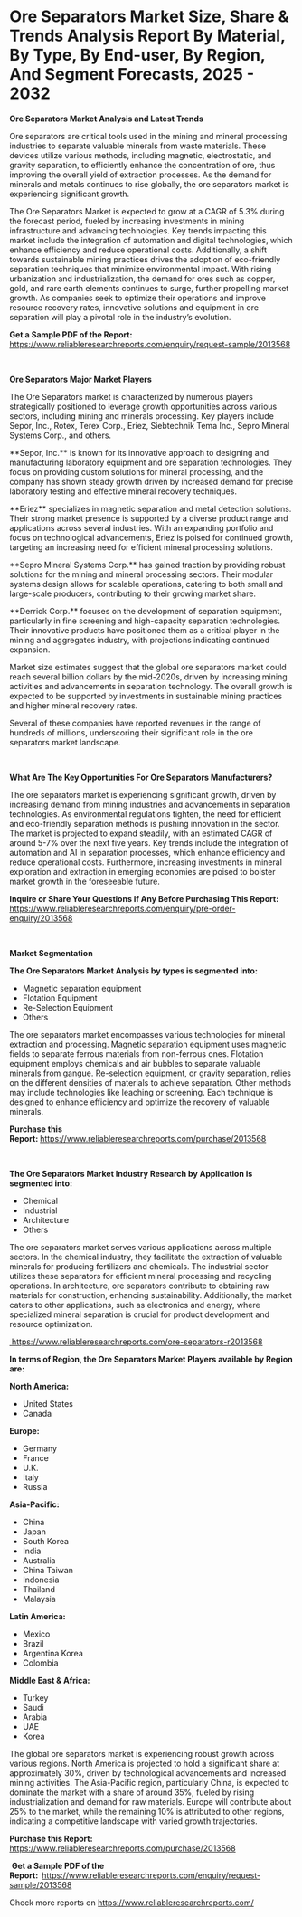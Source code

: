 <p><h1>Ore Separators Market Size, Share & Trends Analysis Report By Material, By Type, By End-user, By Region, And Segment Forecasts, 2025 - 2032</h1></p><p><strong>Ore Separators Market Analysis and Latest Trends</strong></p>
<p><p>Ore separators are critical tools used in the mining and mineral processing industries to separate valuable minerals from waste materials. These devices utilize various methods, including magnetic, electrostatic, and gravity separation, to efficiently enhance the concentration of ore, thus improving the overall yield of extraction processes. As the demand for minerals and metals continues to rise globally, the ore separators market is experiencing significant growth.</p><p>The Ore Separators Market is expected to grow at a CAGR of 5.3% during the forecast period, fueled by increasing investments in mining infrastructure and advancing technologies. Key trends impacting this market include the integration of automation and digital technologies, which enhance efficiency and reduce operational costs. Additionally, a shift towards sustainable mining practices drives the adoption of eco-friendly separation techniques that minimize environmental impact. With rising urbanization and industrialization, the demand for ores such as copper, gold, and rare earth elements continues to surge, further propelling market growth. As companies seek to optimize their operations and improve resource recovery rates, innovative solutions and equipment in ore separation will play a pivotal role in the industry’s evolution.</p></p>
<p><strong>Get a Sample PDF of the Report:&nbsp;</strong> <a href="https://www.reliableresearchreports.com/enquiry/request-sample/2013568?utm_campaign=2200&utm_medium=2&utm_source=Github&utm_content=ia&utm_term=02032025&utm_id=ore-separators">https://www.reliableresearchreports.com/enquiry/request-sample/2013568</a></p>
<p>&nbsp;</p>
<p><strong>Ore Separators Major Market Players</strong></p>
<p><p>The Ore Separators market is characterized by numerous players strategically positioned to leverage growth opportunities across various sectors, including mining and minerals processing. Key players include Sepor, Inc., Rotex, Terex Corp., Eriez, Siebtechnik Tema Inc., Sepro Mineral Systems Corp., and others.</p><p>**Sepor, Inc.** is known for its innovative approach to designing and manufacturing laboratory equipment and ore separation technologies. They focus on providing custom solutions for mineral processing, and the company has shown steady growth driven by increased demand for precise laboratory testing and effective mineral recovery techniques.</p><p>**Eriez** specializes in magnetic separation and metal detection solutions. Their strong market presence is supported by a diverse product range and applications across several industries. With an expanding portfolio and focus on technological advancements, Eriez is poised for continued growth, targeting an increasing need for efficient mineral processing solutions.</p><p>**Sepro Mineral Systems Corp.** has gained traction by providing robust solutions for the mining and mineral processing sectors. Their modular systems design allows for scalable operations, catering to both small and large-scale producers, contributing to their growing market share.</p><p>**Derrick Corp.** focuses on the development of separation equipment, particularly in fine screening and high-capacity separation technologies. Their innovative products have positioned them as a critical player in the mining and aggregates industry, with projections indicating continued expansion.</p><p>Market size estimates suggest that the global ore separators market could reach several billion dollars by the mid-2020s, driven by increasing mining activities and advancements in separation technology. The overall growth is expected to be supported by investments in sustainable mining practices and higher mineral recovery rates.</p><p>Several of these companies have reported revenues in the range of hundreds of millions, underscoring their significant role in the ore separators market landscape.</p></p>
<p>&nbsp;</p>
<p><strong>What Are The Key Opportunities For Ore Separators Manufacturers?</strong></p>
<p><p>The ore separators market is experiencing significant growth, driven by increasing demand from mining industries and advancements in separation technologies. As environmental regulations tighten, the need for efficient and eco-friendly separation methods is pushing innovation in the sector. The market is projected to expand steadily, with an estimated CAGR of around 5-7% over the next five years. Key trends include the integration of automation and AI in separation processes, which enhance efficiency and reduce operational costs. Furthermore, increasing investments in mineral exploration and extraction in emerging economies are poised to bolster market growth in the foreseeable future.</p></p>
<p><strong>Inquire or Share Your Questions If Any Before Purchasing This Report:</strong> <a href="https://www.reliableresearchreports.com/enquiry/pre-order-enquiry/2013568?utm_campaign=2200&utm_medium=2&utm_source=Github&utm_content=ia&utm_term=02032025&utm_id=ore-separators">https://www.reliableresearchreports.com/enquiry/pre-order-enquiry/2013568</a></p>
<p>&nbsp;</p>
<p><strong>Market Segmentation</strong></p>
<p><strong>The Ore Separators Market Analysis by types is segmented into:</strong></p>
<p><ul><li>Magnetic separation equipment</li><li>Flotation Equipment</li><li>Re-Selection Equipment</li><li>Others</li></ul></p>
<p><p>The ore separators market encompasses various technologies for mineral extraction and processing. Magnetic separation equipment uses magnetic fields to separate ferrous materials from non-ferrous ones. Flotation equipment employs chemicals and air bubbles to separate valuable minerals from gangue. Re-selection equipment, or gravity separation, relies on the different densities of materials to achieve separation. Other methods may include technologies like leaching or screening. Each technique is designed to enhance efficiency and optimize the recovery of valuable minerals.</p></p>
<p><strong>Purchase this Report:&nbsp;</strong><a href="https://www.reliableresearchreports.com/purchase/2013568?utm_campaign=2200&utm_medium=2&utm_source=Github&utm_content=ia&utm_term=02032025&utm_id=ore-separators">https://www.reliableresearchreports.com/purchase/2013568</a></p>
<p>&nbsp;</p>
<p><strong>The Ore Separators Market Industry Research by Application is segmented into:</strong></p>
<p><ul><li>Chemical</li><li>Industrial</li><li>Architecture</li><li>Others</li></ul></p>
<p><p>The ore separators market serves various applications across multiple sectors. In the chemical industry, they facilitate the extraction of valuable minerals for producing fertilizers and chemicals. The industrial sector utilizes these separators for efficient mineral processing and recycling operations. In architecture, ore separators contribute to obtaining raw materials for construction, enhancing sustainability. Additionally, the market caters to other applications, such as electronics and energy, where specialized mineral separation is crucial for product development and resource optimization.</p></p>
<p><a href="https://www.reliableresearchreports.com/ore-separators-r2013568?utm_campaign=2200&utm_medium=2&utm_source=Github&utm_content=ia&utm_term=02032025&utm_id=ore-separators">&nbsp;https://www.reliableresearchreports.com/ore-separators-r2013568</a></p>
<p><strong>In terms of Region, the Ore Separators Market Players available by Region are:</strong></p>
<p>
    <p> <strong> North America: </strong>
        <ul>
            <li>United States</li>
            <li>Canada</li>
        </ul>
        </p> 
    <p> <strong> Europe: </strong>
        <ul>
            <li>Germany</li>
            <li>France</li>
            <li>U.K.</li>
            <li>Italy</li>
            <li>Russia</li>
        </ul>
        </p> 
    <p> <strong> Asia-Pacific: </strong>
        <ul>
            <li>China</li>
            <li>Japan</li>
            <li>South Korea</li>
            <li>India</li>
            <li>Australia</li>
            <li>China Taiwan</li>
            <li>Indonesia</li>
            <li>Thailand</li>
            <li>Malaysia</li>
        </ul>
        </p> 
    <p> <strong> Latin America: </strong>
        <ul>
            <li>Mexico</li>
            <li>Brazil</li>
            <li>Argentina Korea</li>
            <li>Colombia</li>
        </ul>
        </p> 
    <p> <strong> Middle East & Africa: </strong>
        <ul>
            <li>Turkey</li>
            <li>Saudi</li>
            <li>Arabia</li>
            <li>UAE</li>
            <li>Korea</li>
        </ul>
    </p>
    </p>
<p><p>The global ore separators market is experiencing robust growth across various regions. North America is projected to hold a significant share at approximately 30%, driven by technological advancements and increased mining activities. The Asia-Pacific region, particularly China, is expected to dominate the market with a share of around 35%, fueled by rising industrialization and demand for raw materials. Europe will contribute about 25% to the market, while the remaining 10% is attributed to other regions, indicating a competitive landscape with varied growth trajectories.</p></p>
<p><strong>Purchase this Report: </strong><a href="https://www.reliableresearchreports.com/purchase/2013568?utm_campaign=2200&utm_medium=2&utm_source=Github&utm_content=ia&utm_term=02032025&utm_id=ore-separators">https://www.reliableresearchreports.com/purchase/2013568</a></p>
<p>&nbsp;<strong>Get a Sample PDF of the Report:&nbsp;&nbsp;</strong><a href="https://www.reliableresearchreports.com/enquiry/request-sample/2013568?utm_campaign=2200&utm_medium=2&utm_source=Github&utm_content=ia&utm_term=02032025&utm_id=ore-separators">https://www.reliableresearchreports.com/enquiry/request-sample/2013568</a></p>
<p><strong></strong></p>
<p>Check more reports on <a href="https://www.reliableresearchreports.com/?utm_campaign=2200&utm_medium=2&utm_source=Github&utm_content=ia&utm_term=02032025&utm_id=ore-separators">https://www.reliableresearchreports.com/</a></p>